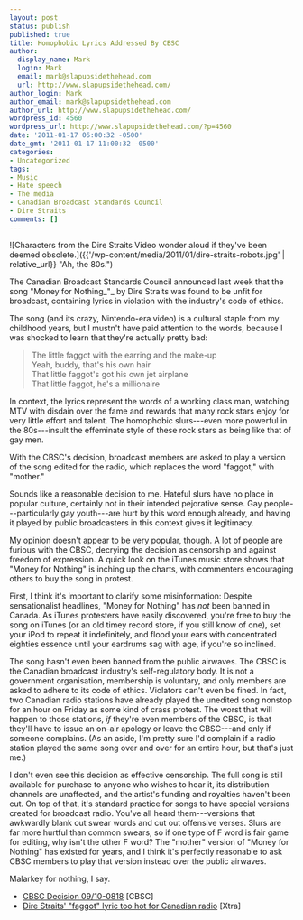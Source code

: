```yaml
---
layout: post
status: publish
published: true
title: Homophobic Lyrics Addressed By CBSC
author:
  display_name: Mark
  login: Mark
  email: mark@slapupsidethehead.com
  url: http://www.slapupsidethehead.com/
author_login: Mark
author_email: mark@slapupsidethehead.com
author_url: http://www.slapupsidethehead.com/
wordpress_id: 4560
wordpress_url: http://www.slapupsidethehead.com/?p=4560
date: '2011-01-17 06:00:32 -0500'
date_gmt: '2011-01-17 11:00:32 -0500'
categories:
- Uncategorized
tags:
- Music
- Hate speech
- The media
- Canadian Broadcast Standards Council
- Dire Straits
comments: []
---
```

![Characters from the Dire Straits Video wonder aloud if they've been deemed obsolete.]({{'/wp-content/media/2011/01/dire-straits-robots.jpg' | relative_url}} "Ah, the 80s.")

The Canadian Broadcast Standards Council announced last week that the song "Money for Nothing_"_ by Dire Straits was found to be unfit for broadcast, containing lyrics in violation with the industry's code of ethics.

The song (and its crazy, Nintendo-era video) is a cultural staple from my childhood years, but I mustn't have paid attention to the words, because I was shocked to learn that they're actually pretty bad:

> The little faggot with the earring and the make-up  
> Yeah, buddy, that's his own hair  
> That little faggot's got his own jet airplane  
> That little faggot, he's a millionaire

In context, the lyrics represent the words of a working class man, watching MTV with disdain over the fame and rewards that many rock stars enjoy for very little effort and talent. The homophobic slurs---even more powerful in the 80s---insult the effeminate style of these rock stars as being like that of gay men.

With the CBSC's decision, broadcast members are asked to play a version of the song edited for the radio, which replaces the word "faggot," with "mother."

Sounds like a reasonable decision to me. Hateful slurs have no place in popular culture, certainly not in their intended pejorative sense. Gay people---particularly gay youth---are hurt by this word enough already, and having it played by public broadcasters in this context gives it legitimacy.

My opinion doesn't appear to be very popular, though. A lot of people are furious with the CBSC, decrying the decision as censorship and against freedom of expression. A quick look on the  iTunes music store shows that "Money for Nothing" is inching up the charts, with commenters encouraging others to buy the song in protest.

First, I think it's important to clarify some misinformation: Despite sensationalist headlines, "Money for Nothing" has _not_ been banned in Canada. As iTunes protesters have easily discovered, you're free to buy the song on iTunes (or an old timey record store, if you still know of one), set your iPod to repeat it indefinitely, and flood your ears with concentrated eighties essence until your eardrums sag with age, if you're so inclined.

The song hasn't even been banned from the public airwaves. The CBSC is the Canadian broadcast industry's self-regulatory body. It is not a government organisation, membership is voluntary, and only members are asked to adhere to its code of ethics. Violators can't even be fined. In fact, two Canadian radio stations have already played the unedited song nonstop for an hour on Friday as some kind of crass protest. The worst that will happen to those stations, _if_ they're even members of the CBSC, is that they'll have to issue an on-air apology or leave the CBSC---and only if someone complains. (As an aside, I'm pretty sure I'd complain if a radio station played the same song over and over for an entire hour, but that's just me.)

I don't even see this decision as effective censorship. The full song is still available for purchase to anyone who wishes to hear it, its distribution channels are unaffected, and the artist's funding and royalties haven't been cut. On top of that, it's standard practice for songs to have special versions created for broadcast radio. You've all heard them---versions that awkwardly blank out swear words and cut out offensive verses. Slurs are far more hurtful than common swears, so if one type of F word is fair game for editing, why isn't the other F word? The "mother" version of "Money for Nothing" has existed for years, and I think it's perfectly reasonable to ask CBSC members to play that version instead over the public airwaves.

Malarkey for nothing, I say.

- [CBSC Decision 09/10-0818](http://www.cbsc.ca/english/decisions/2011/110112.php) [CBSC]
- [Dire Straits' "faggot" lyric too hot for Canadian radio](http://www.xtra.ca/public/National/Dire_Straits_faggot_lyric_too_hot_for_Canadian_radio-9650.aspx) [Xtra]
